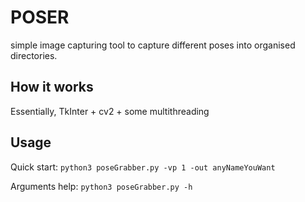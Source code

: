 # POSER
simple image capturing tool to capture different poses into organised directories.

## How it works
Essentially, TkInter + cv2 + some multithreading

## Usage
Quick start: 
`python3 poseGrabber.py -vp 1 -out anyNameYouWant`

Arguments help:
`python3 poseGrabber.py -h`
